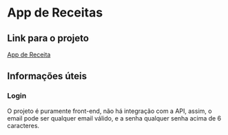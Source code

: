 # App de Receitas

## Link para o projeto

[App de Receita](https://muriloommaia.github.io/app-receita/)

## Informações úteis

### Login

O projeto é puramente front-end, não há integração com a API, assim, o email pode ser qualquer email válido, e a senha qualquer senha acima de 6 caracteres.
